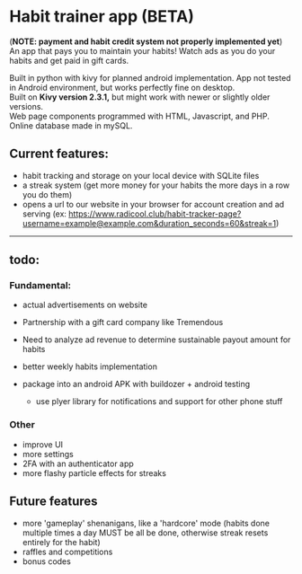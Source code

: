 # Habit trainer app (**BETA**)
(**NOTE: payment and habit credit system not properly implemented yet**)  
An app that pays you to maintain your habits! Watch ads as you do your habits and get paid in gift cards.  

Built in python with kivy for planned android implementation. App not tested in Android environment, but works perfectly fine on desktop.  
Built on **Kivy version 2.3.1,** but might work with newer or slightly older versions.  
Web page components programmed with HTML, Javascript, and PHP. Online database made in mySQL.  

## Current features:
* habit tracking and storage on your local device with SQLite files
* a streak system (get more money for your habits the more days in a row you do them)
* opens a url to our website in your browser for account creation and ad serving (ex: https://www.radicool.club/habit-tracker-page?username=example@example.com&duration_seconds=60&streak=1)
---
## todo:
### Fundamental:
  * actual advertisements on website
  * Partnership with a gift card company like Tremendous
  * Need to analyze ad revenue to determine sustainable payout amount for habits  
    
  * better weekly habits implementation
  * package into an android APK with buildozer + android testing
    *	use plyer library for notifications and support for other phone stuff 

### Other
* improve UI
* more settings
* 2FA with an authenticator app
* more flashy particle effects for streaks

## Future features
* more 'gameplay' shenanigans, like a 'hardcore' mode (habits done multiple times a day MUST be all be done, otherwise streak resets entirely for the habit) 
* raffles and competitions
* bonus codes
